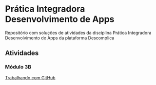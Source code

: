 # Prática Integradora Desenvolvimento de Apps

Repositório com soluções de atividades da disciplina Prática Integradora Desenvolvimento de Apps da plataforma Descomplica

## Atividades

### Módulo 3B

[Trabalhando com GitHub](https://heamaral.github.io/descomplica-pratica-integradora-desenvolvimento-de-apps/modulo-3b/trabalhando-com-github)